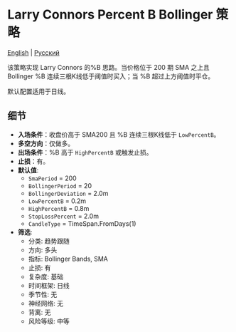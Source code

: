 # Larry Connors Percent B Bollinger 策略
[English](README.md) | [Русский](README_ru.md)

该策略实现 Larry Connors 的%B 思路。当价格位于 200 期 SMA 之上且 Bollinger %B 连续三根K线低于阈值时买入；当 %B 超过上方阈值时平仓。

默认配置适用于日线。

## 细节

- **入场条件**：收盘价高于 SMA200 且 %B 连续三根K线低于 `LowPercentB`。
- **多空方向**：仅做多。
- **出场条件**：%B 高于 `HighPercentB` 或触发止损。
- **止损**：有。
- **默认值**:
  - `SmaPeriod` = 200
  - `BollingerPeriod` = 20
  - `BollingerDeviation` = 2.0m
  - `LowPercentB` = 0.2m
  - `HighPercentB` = 0.8m
  - `StopLossPercent` = 2.0m
  - `CandleType` = TimeSpan.FromDays(1)
- **筛选**:
  - 分类: 趋势跟随
  - 方向: 多头
  - 指标: Bollinger Bands, SMA
  - 止损: 有
  - 复杂度: 基础
  - 时间框架: 日线
  - 季节性: 无
  - 神经网络: 无
  - 背离: 无
  - 风险等级: 中等
